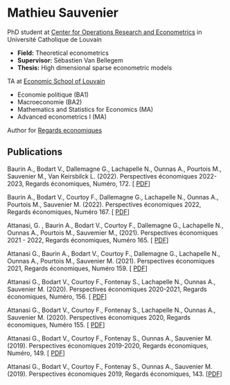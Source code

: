 # Mathieu Sauvenier
PhD student at [Center for Operations Research and Econometrics](https://uclouvain.be/fr/node/4474) in Université Catholique de Louvain 
* **Field:** Theoretical econometrics
* **Supervisor:** Sébastien Van Bellegem
* **Thesis:** High dimensional sparse econometric models 

TA at [Economic School of Louvain](https://uclouvain.be/en/faculties/espo/esl)
* Economie politique (BA1)
* Macroeconomie (BA2)
* Mathematics and Statistics for Economics (MA)
* Advanced econometrics I (MA)


Author for [Regards economiques](https://www.regards-economiques.be/index.php/auteurs?cid=162)

## Publications

Baurin A., Bodart V., Dallemagne G., Lachapelle N., Ounnas A., Pourtois M., Sauvenier M., Van Keirsbilck L. (2022). Perspectives économiques 2022-2023, Regards économiques, Numéro, 172. [ [PDF](https://www.regards-economiques.be/images/reco-pdf/reco_224.pdf)]

Baurin A., Bodart V., Courtoy F., Dallemagne G., Lachapelle N., Ounnas A., Pourtois M., Sauvenier M. (2022). Perspectives économiques 2022, Regards économiques, Numéro 167. [ [PDF](https://www.regards-economiques.be/images/reco-pdf/reco_224.pdf)]

Attanasi, G. , Baurin A., Bodart V., Courtoy F., Dallemagne G., Lachapelle N., Ounnas A., Pourtois M., Sauvemier M.,  (2021). Perspectives économiques 2021 - 2022, Regards économiques,  Numéro 165. [ [PDF](https://www.regards-economiques.be/images/reco-pdf/reco_215.pdf)]

Attanasi G., Baurin A., Bodart V., Courtoy F., Dallemagne G., Lachapelle N., Ounnas A., Pourtois M., Sauvenier M. (2021). Perspectives économiques 2021, Regards économiques, Numéro 159. [ [PDF](https://www.regards-economiques.be/images/reco-pdf/reco_207.pdf)]

Attanasi G., Bodart V., Courtoy F., Fontenay S., Lachapelle N., Ounnas A., Sauvenier M. (2020). Perspectives économiques 2020-2021, Regards économiques, Numéro, 156. [ [PDF](https://www.regards-economiques.be/images/reco-pdf/reco_204.pdf)]

Attanasi G., Bodart V., Courtoy F., Fontenay S., Lachapelle N., Ounnas A., Sauvenier M. (2020). Perspectives économiques 2020, Regards économiques, Numéro 155. [ [PDF](https://www.regards-economiques.be/images/reco-pdf/reco_199.pdf)]

Attanasi G., Bodart V., Courtoy F., Fontenay S., Ounnas A., Sauvenier M. (2019). Perspectives économiques 2019-2020, Regards économiques, Numéro, 149. [ [PDF](https://www.regards-economiques.be/images/reco-pdf/reco_192.pdf)]

Attanasi G., Bodart V., Courtoy F., Fontenay S., Ounnas A., Sauvenier M. (2019). Perspectives économiques 2019, Regards économiques, 143. [[PDF](https://www.regards-economiques.be/images/reco-pdf/reco_186.pdf)]
